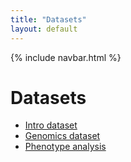 ```yaml
---
title: "Datasets"
layout: default
---
```


{% include navbar.html %}

# Datasets

- <a href="datasets/intro-dataset.zip" target="_blank">Intro dataset</a>  
- <a href="datasets/genomics-data.zip" target="_blank">Genomics dataset</a>  
- <a href="datasets/phenotype-analysis.csv" target="_blank">Phenotype analysis</a>  
